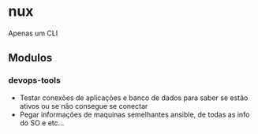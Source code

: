 # nux
Apenas um CLI

## Modulos
### devops-tools
- Testar conexões de aplicações e banco de dados para saber se estão ativos ou se não consegue se conectar
- Pegar informações de maquinas semelhantes ansible, de todas as info do SO e etc...
